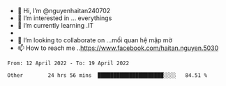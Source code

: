 - 👋 Hi, I’m @nguyenhaitan240702
- 👀 I’m interested in ... everythings
- 🌱 I’m currently learning .IT
- 
- 💞️ I’m looking to collaborate on ...mối quan hệ mập mờ
- 📫 How to reach me ..https://www.facebook.com/haitan.nguyen.5030
<!---
nguyenhaitan240702/nguyenhaitan240702 is a ✨ special ✨ repository because its `README.md` (this file) appears on your GitHub profile.
You can click the Preview link to take a look at your changes.
--->
<!--START_SECTION:waka-->

```text
From: 12 April 2022 - To: 19 April 2022

Other        24 hrs 56 mins  █████████████████████░░░░   84.51 %
```

<!--END_SECTION:waka-->
